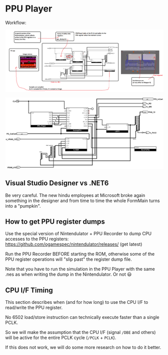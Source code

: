# PPU Player

Workflow:

![PPU_Player_Diag_Eng](PPU_Player_Diag_Eng.png)

![PPU_Player](PPU_Player.png)

## Visual Studio Designer vs .NET6

Be very careful. The new hindu employees at Microsoft broke again something in the designer and from time to time the whole FormMain turns into a "pumpkin".

## How to get PPU register dumps

Use the special version of Nintendulator + PPU Recorder to dump CPU accesses to the PPU registers: https://github.com/ogamespec/nintendulator/releases/  (get latest)

Run the PPU Recorder BEFORE starting the ROM, otherwise some of the PPU register operations will "slip past" the register dump file.

Note that you have to run the simulation in the PPU Player with the same .nes as when writing the dump in the Nintendulator. Or not :smiley:

## CPU I/F Timing

This section describes when (and for how long) to use the CPU I/F to read/write the PPU register.

No 6502 load/store instruction can technically execute faster than a single PCLK.

So we will make the assumption that the CPU I/F (signal `/DBE` and others) will be active for the entire PCLK cycle (`/PCLK` + `PCLK`).

If this does not work, we will do some more research on how to do it better.
